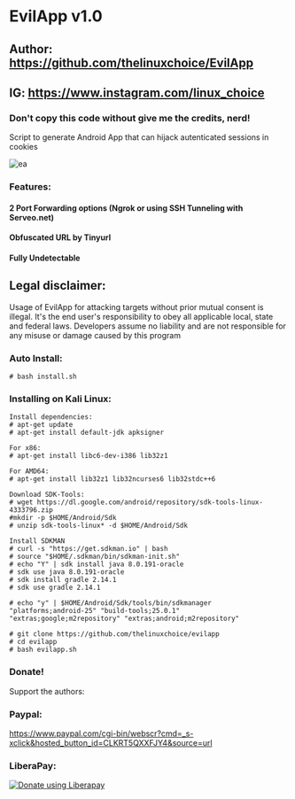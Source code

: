 # EvilApp v1.0
## Author: https://github.com/thelinuxchoice/EvilApp
## IG: https://www.instagram.com/linux_choice
### Don't copy this code without give me the credits, nerd! 

Script to generate Android App that can hijack autenticated sessions in cookies

![ea](https://user-images.githubusercontent.com/34893261/50353882-c6007a80-0530-11e9-81b0-9242e5c33ba7.png)

### Features:
#### 2 Port Forwarding options (Ngrok or using SSH Tunneling with Serveo.net)
#### Obfuscated URL by Tinyurl
#### Fully Undetectable

## Legal disclaimer:

Usage of EvilApp for attacking targets without prior mutual consent is illegal. It's the end user's responsibility to obey all applicable local, state and federal laws. Developers assume no liability and are not responsible for any misuse or damage caused by this program 

### Auto Install:

```
# bash install.sh
```

### Installing on Kali Linux:
```
Install dependencies:
# apt-get update
# apt-get install default-jdk apksigner

For x86:
# apt-get install libc6-dev-i386 lib32z1

For AMD64:
# apt-get install lib32z1 lib32ncurses6 lib32stdc++6

Download SDK-Tools:
# wget https://dl.google.com/android/repository/sdk-tools-linux-4333796.zip
#mkdir -p $HOME/Android/Sdk
# unzip sdk-tools-linux* -d $HOME/Android/Sdk

Install SDKMAN
# curl -s "https://get.sdkman.io" | bash
# source "$HOME/.sdkman/bin/sdkman-init.sh"
# echo "Y" | sdk install java 8.0.191-oracle
# sdk use java 8.0.191-oracle
# sdk install gradle 2.14.1
# sdk use gradle 2.14.1

# echo "y" | $HOME/Android/Sdk/tools/bin/sdkmanager "platforms;android-25" "build-tools;25.0.1" "extras;google;m2repository" "extras;android;m2repository"

# git clone https://github.com/thelinuxchoice/evilapp
# cd evilapp
# bash evilapp.sh
```

### Donate!
Support the authors:
### Paypal:
https://www.paypal.com/cgi-bin/webscr?cmd=_s-xclick&hosted_button_id=CLKRT5QXXFJY4&source=url
### LiberaPay:
<noscript><a href="https://liberapay.com/thelinuxchoice/donate"><img alt="Donate using Liberapay" src="https://liberapay.com/assets/widgets/donate.svg"></a></noscript>
